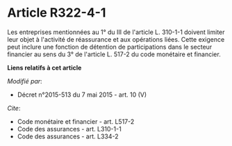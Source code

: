 # Article R322-4-1

Les entreprises mentionnées au 1° du III de l'article L. 310-1-1 doivent limiter leur objet à l'activité de réassurance et
aux opérations liées. Cette exigence peut inclure une fonction de détention de participations dans le secteur financier au
sens du 3° de l'article L. 517-2 du code monétaire et financier.

**Liens relatifs à cet article**

_Modifié par_:

  - Décret n°2015-513 du 7 mai 2015 - art. 10 (V)

_Cite_:

  - Code monétaire et financier - art. L517-2
  - Code des assurances - art. L310-1-1
  - Code des assurances - art. L334-2
